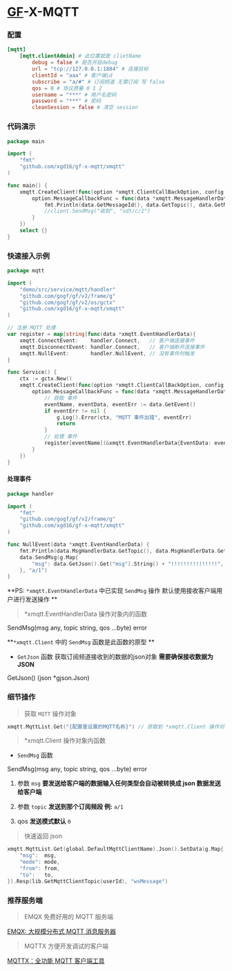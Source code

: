 # [GF](https://goframe.org/pages/viewpage.action?pageId=1114119)-X-MQTT

### 配置

```toml 
[mqtt]
    [mqtt.clientAdmin] # 此位置就是 clietName
        debug = false # 是否开启debug 
        url = "tcp://127.0.0.1:1884" # 连接目标
        clientId = "aaa" # 客户端id
        subscribe = "a/#" # 订阅频道 无需订阅 写 false
        qos = 0 # 协议质量 0 1 2
        username = "***" # 用户名密码
        password = "***" # 密码
        cleanSession = false # 清空 session
```
### 代码演示
```go
package main

import (
    "fmt"
    "github.com/xgd16/gf-x-mqtt/xmqtt"
)

func main() {
    xmqtt.CreateClient(func(option *xmqtt.ClientCallBackOption, config *xmqtt.Config) {
        option.MessageCallbackFunc = func(data *xmqtt.MessageHandlerData) {
            fmt.Println(data.GetMessageId(), data.GetTopic(), data.GetMsg())
            //client.SendMsg("收到", "sdt/c/1")
        }
    })
    select {}
}
```

### 快速接入示例

```go
package mqtt

import (
    "demo/src/service/mqtt/handler"
    "github.com/gogf/gf/v2/frame/g"
    "github.com/gogf/gf/v2/os/gctx"
    "github.com/xgd16/gf-x-mqtt/xmqtt"
)

// 注册 MQTT 处理
var register = map[string]func(data *xmqtt.EventHandlerData){
    xmqtt.ConnectEvent:    handler.Connect,   // 客户端连接事件
    xmqtt.DisconnectEvent: handler.Connect,   // 客户端断开连接事件
    xmqtt.NullEvent:       handler.NullEvent, // 没有事件时触发
}

func Service() {
    ctx := gctx.New()
    xmqtt.CreateClient(func(option *xmqtt.ClientCallBackOption, config *xmqtt.Config) {
        option.MessageCallbackFunc = func(data *xmqtt.MessageHandlerData) {
            // 获取 事件
            eventName, eventData, eventErr := data.GetEvent()
            if eventErr != nil {
                g.Log().Error(ctx, "MQTT 事件出错", eventErr)
                return
            }
            // 处理 事件
            register[eventName](&xmqtt.EventHandlerData{EventData: eventData, MsgHandlerData: data})
        }
    })
}

```

#### 处理事件

```go
package handler

import (
    "fmt"
    "github.com/gogf/gf/v2/frame/g"
    "github.com/xgd16/gf-x-mqtt/xmqtt"
)

func NullEvent(data *xmqtt.EventHandlerData) {
    fmt.Println(data.MsgHandlerData.GetTopic(), data.MsgHandlerData.GetMsg())
    data.SendMsg(g.Map{
        "msg": data.GetJson().Get("msg").String() + "!!!!!!!!!!!!!!!",
    }, "a/1")
}
```

**PS: ``*xmqtt.EventHandlerData`` 中已实现 ``SendMsg``  操作 默认使用接收客户端用户进行发送操作 **

> *xmqtt.EventHandlerData 操作对象内的函数

SendMsg(msg any, topic string, qos ...byte) error 

**``*xmqtt.Client`` 中的 ``SendMsg`` 函数是此函数的原型 **

- ``GetJson`` 函数 获取订阅频道接收到的数据的json对象 **需要确保接收数据为 JSON**

GetJson() (json *gjson.Json)

### 细节操作

> 获取 ``MQTT`` 操作对象

```go
xmqtt.MqttList.Get("{配置里设置的MQTT名称}") // 获取到 *xmqtt.Client 操作对象
```

> *xmqtt.Client 操作对象内函数

- ``SendMsg`` 函数

SendMsg(msg any, topic string, qos ...byte) error

1. 参数 ``msg`` **要发送给客户端的数据输入任何类型会自动被转换成 json 数据发送给客户端**
2. 参数 ``topic`` **发送到那个订阅频段 例:** ``a/1``

3. qos **发送模式默认** ``0``

> 快速返回 json

```go
xmqtt.MqttList.Get(global.DefaultMqttClientName).Json().SetData(g.Map{
	"msg":  msg,
	"mode": mode,
	"from": from,
	"to":   to,
}).Resp(lib.GetMqttClientTopic(userId), "wsMessage")
```

### 推荐服务端

> EMQX 免费好用的 MQTT 服务端

[EMQX: 大规模分布式 MQTT 消息服务器](https://www.emqx.io/zh)

> MQTTX 方便开发调试的客户端

[MQTTX：全功能 MQTT 客户端工具](https://mqttx.app/zh)

